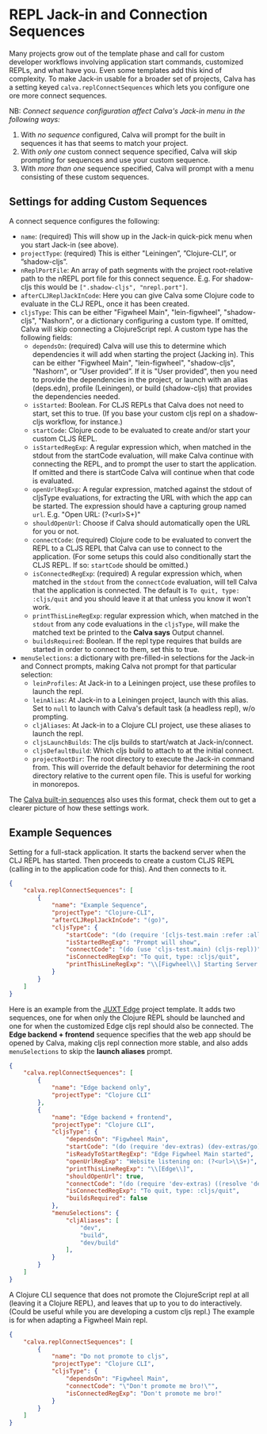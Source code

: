 # REPL Jack-in and Connection Sequences

Many projects grow out of the template phase and call for custom developer workflows involving application start commands, customized REPLs, and what have you. Even some templates add this kind of complexity. To make Jack-in usable for a broader set of projects, Calva has a setting keyed `calva.replConnectSequences` which lets you configure one ore more connect sequences.

NB: _Connect sequence configuration affect Calva's Jack-in menu in the following ways:_

1. With _no sequence_ configured, Calva will prompt for the built in sequences it has that seems to match your project.
1. With _only one_ custom connect sequence specified, Calva will skip prompting for sequences and use your custom sequence.
1. With _more than one_  sequence specified, Calva will prompt with a menu consisting of these custom sequences.

## Settings for adding Custom Sequences

A connect sequence configures the following:

* `name`: (required) This will show up in the Jack-in quick-pick menu when you start Jack-in (see above).
* `projectType`: (required) This is either "Leiningen”, ”Clojure-CLI”, or ”shadow-cljs”.
* `nReplPortFile`: An array of path segments with the project root-relative path to the nREPL port file for this connect sequence. E.g. For shadow-cljs this would be `[".shadow-cljs", "nrepl.port"]`.
* `afterCLJReplJackInCode`: Here you can give Calva some Clojure code to evaluate in the CLJ REPL, once it has been created.
* `cljsType`: This can be either "Figwheel Main", "lein-figwheel", "shadow-cljs", "Nashorn", or a dictionary configuring a custom type. If omitted, Calva will skip connecting a ClojureScript repl. A custom type has the following fields:
  * `dependsOn`: (required) Calva will use this to determine which dependencies it will add when starting the project (Jacking in). This can be either "Figwheel Main", "lein-figwheel", "shadow-cljs", "Nashorn", or ”User provided”. If it is "User provided", then you need to provide the dependencies in the project, or launch with an alias (deps.edn), profile (Leiningen), or build (shadow-cljs) that provides the dependencies needed.
  * `isStarted`: Boolean. For CLJS REPLs that Calva does not need to start, set this to true. (If you base your custom cljs repl on a shadow-cljs workflow, for instance.)
  * `startCode`: Clojure code to be evaluated to create and/or start your custom CLJS REPL.
  * `isStartedRegExp`: A regular expression which, when matched in the stdout from the startCode evaluation, will make Calva continue with connecting the REPL, and to prompt the user to start the application. If omitted and there is startCode Calva will continue when that code is evaluated.
  * `openUrlRegExp`: A regular expression, matched against the stdout of cljsType evaluations, for extracting the URL with which the app can be started. The expression should have a capturing group named `url`. E.g. "Open URL: (?\<url\>S+)"
  * `shouldOpenUrl`: Choose if Calva should automatically open the URL for you or not.
  * `connectCode`: (required) Clojure code to be evaluated to convert the REPL to a CLJS REPL that Calva can use to connect to the application. (For some setups this could also conditionally start the CLJS REPL. If so: `startCode` should be omitted.)
  * `isConnectedRegExp`: (required) A regular expression which, when matched in the `stdout` from the `connectCode` evaluation, will tell Calva that the application is connected. The default is `To quit, type: :cljs/quit` and you should leave it at that unless you know it won't work.
  * `printThisLineRegExp`: regular expression which, when matched in the `stdout` from any code evaluations in the `cljsType`, will make the matched text be printed to the **Calva says** Output channel.
  * `buildsRequired`: Boolean. If the repl type requires that builds are started in order to connect to them, set this to true.
* `menuSelections`: a dictionary with pre-filled-in selections for the Jack-in and Connect prompts, making Calva not prompt for that particular selection:
  * `leinProfiles`: At Jack-in to a Leiningen project, use these profiles to launch the repl.
  * `leinAlias`: At Jack-in to a Leiningen project, launch with this alias. Set to `null` to launch with Calva's default task (a headless repl), w/o prompting.
  * `cljAliases`: At Jack-in to a Clojure CLI project, use these aliases to launch the repl.
  * `cljsLaunchBuilds`: The cljs builds to start/watch at Jack-in/connect.
  * `cljsDefaultBuild`: Which cljs build to attach to at the initial connect.
  * `projectRootDir`: The root directory to execute the Jack-in command from.  This will override the default behavior for determining the root directory relative to the current open file.  This is useful for working in monorepos.

The [Calva built-in sequences](https://github.com/BetterThanTomorrow/calva/blob/master/calva/nrepl/connectSequence.ts) also uses this format, check them out to get a clearer picture of how these settings work.


## Example Sequences

Setting for a full-stack application. It starts the backend server when the CLJ REPL has started. Then proceeds to create a custom CLJS REPL (calling in to the application code for this). And then connects to it.

```json
{
    "calva.replConnectSequences": [
        {
            "name": "Example Sequence",
            "projectType": "Clojure-CLI",
            "afterCLJReplJackInCode": "(go)",
            "cljsType": {
                "startCode": "(do (require '[cljs-test.main :refer :all])(start-nrepl+fig))",
                "isStartedRegExp": "Prompt will show",
                "connectCode": "(do (use 'cljs-test.main) (cljs-repl))",
                "isConnectedRegExp": "To quit, type: :cljs/quit",
                "printThisLineRegExp": "\\[Figwheel\\] Starting Server at.*"
            }
        }
    ]
}
```

Here is an example from the [JUXT Edge](https://juxt.pro/blog/posts/edge.html) project template. It adds two sequences, one for when only the Clojure REPL should be launched and one for when the customized Edge cljs repl should also be connected. The **Edge backend + frontend** sequence specifies that the web app should be opened by Calva, making cljs repl connection more stable, and also adds `menuSelections` to skip the **launch aliases** prompt.

```json
{
    "calva.replConnectSequences": [
        {
            "name": "Edge backend only",
            "projectType": "Clojure CLI"
        },
        {
            "name": "Edge backend + frontend",
            "projectType": "Clojure CLI",
            "cljsType": {
                "dependsOn": "Figwheel Main",
                "startCode": "(do (require 'dev-extras) (dev-extras/go) (println \"Edge Figwheel Main started\") ((resolve 'dev-extras/cljs-repl)))",
                "isReadyToStartRegExp": "Edge Figwheel Main started",
                "openUrlRegExp": "Website listening on: (?<url>\\S+)",
                "printThisLineRegExp": "\\[Edge\\]",
                "shouldOpenUrl": true,
                "connectCode": "(do (require 'dev-extras) ((resolve 'dev-extras/cljs-repl)))",
                "isConnectedRegExp": "To quit, type: :cljs/quit",
                "buildsRequired": false
            },
            "menuSelections": {
                "cljAliases": [
                    "dev",
                    "build",
                    "dev/build"
                ],
            }
        }
    ]
}
```

A Clojure CLI sequence that does not promote the ClojureScript repl at all (leaving it a Clojure REPL), and leaves that up to you to do interactively. (Could be useful while you are developing a custom cljs repl.) The example is for when adapting a Figwheel Main repl.

```json
{
    "calva.replConnectSequences": [
        {
            "name": "Do not promote to cljs",
            "projectType": "Clojure CLI",
            "cljsType": {
                "dependsOn": "Figwheel Main",
                "connectCode": "\"Don't promote me bro!\"",
                "isConnectedRegExp": "Don't promote me bro!"
            }
        }
    ]
}
```
